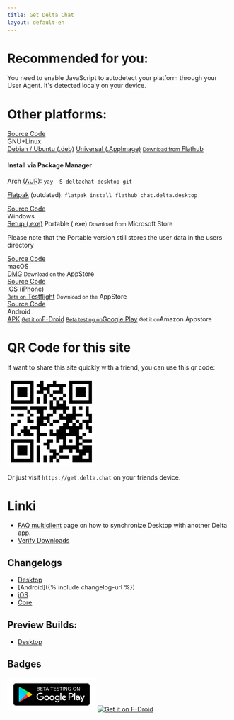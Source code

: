 ```yaml
---
title: Get Delta Chat
layout: default-en
---
```




<!-- GENERATED FILE -- DO NOT EDIT -->



<div class="download-content">
    <h1>Recommended for you:</h1>
    <div id="recommend"></div>
    <noscript>You need to enable JavaScript to autodetect your platform through your User Agent. It's detected localy on your device.</noscript>
    <h1>Other platforms:</h1>
    <div id="boxes">
        <div class="box" id="linux">
            <a href="https://github.com/deltachat/deltachat-desktop" class="source-link">Source Code</a>
            <div class="title">GNU+Linux</div>
            <div class="buttons">
                <a href="https://download.delta.chat/desktop/DeltaChat.stable.amd64.deb" class="big-button">Debian / Ubuntu (.deb)</a>
                <a href="https://download.delta.chat/desktop/DeltaChat.stable.AppImage" class="big-button">Universal (.AppImage)</a>
                <a href="https://flathub.org/apps/details/chat.delta.desktop" class="soon"><small>Download from</small> Flathub</a>
            </div>
            <h4>Install via Package Manager</h4>
            <p>
                Arch <a href="https://aur.archlinux.org/packages/deltachat-desktop-git/">(AUR)</a>:
                <code>yay -S deltachat-desktop-git</code>
            </p>
            <p>
                <a href="https://flathub.org/apps/details/chat.delta.desktop">Flatpak</a> (outdated):
                <code>flatpak install flathub chat.delta.desktop</code>
            </p>
        </div>
        <div class="box" id="windows">
            <a href="https://github.com/deltachat/deltachat-desktop" class="source-link">Source Code</a>
            <div class="title">Windows</div>
            <div class="buttons">
                <a href="https://download.delta.chat/desktop/DeltaChat.stable.setup.exe" class="big-button">Setup (.exe)</a>
                <a class="soon big-button">Portable (.exe)</a>
                <a class="soon"><small>Download from</small> Microsoft Store</a>
            </div>
            <p>Please note that the Portable version still stores the user data in the users directory</p>
        </div>
        <div class="box" id="osx">
            <a href="https://github.com/deltachat/deltachat-desktop" class="source-link">Source Code</a>
            <div class="title">macOS</div>
            <div class="buttons">
                <a href="https://download.delta.chat/desktop/DeltaChat.stable.dmg" class="big-button">DMG</a>
                <a class="soon"><small>Download on the</small> AppStore</a>
            </div>
        </div>
        <div class="box" id="ios">
            <a href="https://github.com/deltachat/deltachat-ios" class="source-link">Source Code</a>
            <div class="title">iOS (iPhone)</div>
            <div class="buttons">
                <a href="https://testflight.apple.com/join/uEMc1NxS"><small>Beta on</small> Testflight</a>
                <a class="soon"><small>Download on the</small> AppStore</a>
            </div>
        </div>
        <div class="box" id="android">
            <a href="https://github.com/deltachat/deltachat-android" class="source-link">Source Code</a>
            <div class="title">Android</div>
            <div class="buttons">
                <a href="https://github.com/deltachat/deltachat-android/releases/download/preview-v0.950.0/deltachat-gplay-release-0.950.0.apk" class="big-button">APK</a>
                <a href="https://f-droid.org/app/com.b44t.messenger"><small>Get it on</small>F-Droid</a>
                <a href="https://play.google.com/store/apps/details?id=chat.delta"><small>Beta testing on</small>Google Play</a>
                <a class="soon"><small>Get it on</small>Amazon Appstore</a>
            </div>
        </div>
    </div>
</div>
<script src="../assets/js/logic.js"></script>

# QR Code for this site
If want to share this site quickly with a friend, you can use this qr code:

<img style="float: center" src="../assets/home/get.delta.chat.png" alt="Qr code for https://get.delta.chat" width="200" />

Or just visit `https://get.delta.chat` on your friends device.


# Linki

* [FAQ multiclient](help#multiclient) page on how to synchronize Desktop with another Delta app. 
* [Verify Downloads](verify_downloads.html)

## Changelogs

* [Desktop](https://github.com/deltachat/deltachat-desktop/blob/master/CHANGELOG.md)
* [Android]({% include changelog-url %})
* [iOS](https://github.com/deltachat/deltachat-ios/blob/master/CHANGELOG.md)
* [Core](https://github.com/deltachat/deltachat-core-rust/blob/master/CHANGELOG.md)

## Preview Builds:
* [Desktop](https://download.delta.chat/desktop/preview/)

## Badges

[<img src="../assets/home/get-it-on-gplay-beta.png" alt="Beta testing on Google Play" width="200" />](https://play.google.com/store/apps/details?id=chat.delta)
[<img src="../assets/home/get-it-on-fdroid.png" alt="Get it on F-Droid" width="200" />](https://f-droid.org/app/com.b44t.messenger)
<!--
<img src="../assets/home/get-it-on-ios.png" alt="Download on Apple AppStore" width="200" style="float:right; filter: opacity(.3) grayscale(100%);" />
-->